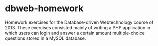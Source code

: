 # dbweb-homework

Homework exercises for the Database-driven Webtechnology course of 2013. These exercises consisted mainly of writing 
a PHP application in which users can login and answer a certain amount multiple-choice questions stored in a MySQL 
database.
